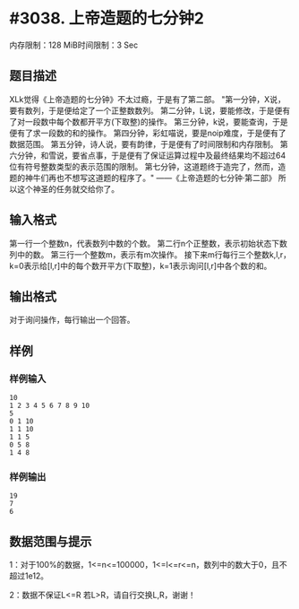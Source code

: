 # #3038. 上帝造题的七分钟2

内存限制：128 MiB时间限制：3 Sec

## 题目描述

XLk觉得《上帝造题的七分钟》不太过瘾，于是有了第二部。
"第一分钟，X说，要有数列，于是便给定了一个正整数数列。
第二分钟，L说，要能修改，于是便有了对一段数中每个数都开平方(下取整)的操作。
第三分钟，k说，要能查询，于是便有了求一段数的和的操作。
第四分钟，彩虹喵说，要是noip难度，于是便有了数据范围。
第五分钟，诗人说，要有韵律，于是便有了时间限制和内存限制。
第六分钟，和雪说，要省点事，于是便有了保证运算过程中及最终结果均不超过64位有符号整数类型的表示范围的限制。
第七分钟，这道题终于造完了，然而，造题的神牛们再也不想写这道题的程序了。"
&mdash;&mdash;《上帝造题的七分钟&middot;第二部》
所以这个神圣的任务就交给你了。

## 输入格式

第一行一个整数n，代表数列中数的个数。
第二行n个正整数，表示初始状态下数列中的数。
第三行一个整数m，表示有m次操作。
接下来m行每行三个整数k,l,r，k=0表示给[l,r]中的每个数开平方(下取整)，k=1表示询问[l,r]中各个数的和。

## 输出格式

对于询问操作，每行输出一个回答。

## 样例

### 样例输入

    
    10
    1 2 3 4 5 6 7 8 9 10
    5
    0 1 10
    1 1 10
    1 1 5
    0 5 8
    1 4 8
    
    

### 样例输出

    
    19
    7
    6
    
    

## 数据范围与提示

1：对于100%的数据，1<=n<=100000，1<=l<=r<=n，数列中的数大于0，且不超过1e12。

2：数据不保证L<=R 若L>R，请自行交换L,R，谢谢！ 
